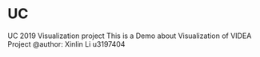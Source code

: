 # UC
UC 2019 Visualization project
This is a Demo about Visualization of VIDEA Project
@author:  Xinlin Li u3197404
